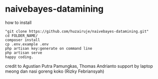 # naivebayes-datamining

how to install

    "git clone https://github.com/huzairuje/naivebayes-datamining.git"
    cd FOLDER_NAME/
    composer install
    cp .env.example .env
    php artisan key:generate on command line
    php artisan serve
    happy coding.


credit to Agustian Putra Pamungkas, Thomas Andrianto 
support by laptop meong dan nasi goreng koko (Rizky Febriansyah)

